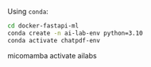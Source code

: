 


Using `conda`:
``` bash
cd docker-fastapi-ml
conda create -n ai-lab-env python=3.10
conda activate chatpdf-env
```

micomamba activate ailabs